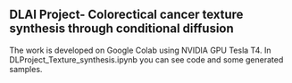 ## DLAI Project- Colorectical cancer texture synthesis through conditional diffusion
The work is developed on Google Colab using NVIDIA GPU Tesla T4.
In DLProject_Texture_synthesis.ipynb you can see code and some generated samples.
